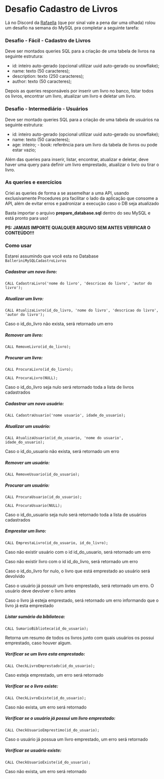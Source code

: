 # Desafio Cadastro de Livros

Lá no Discord da [Rafaella](https://github.com/rafaballerini) (que por sinal vale a pena dar uma olhada) rolou um desafio na semana do MySQL pra completar a seguinte tarefa:

### Desafio - Fácil  - Cadastro de Livros 

Deve ser montados queries SQL para a criação de uma tabela de livros na seguinte estrutura:

- id: inteiro auto-gerado (opcional utilizar uuid auto-gerado ou snowflake); 
- name: texto (50 caracteres); 
- description: texto (250 caracteres); 
- author: texto (50 caracteres); 

Depois as queries responsáveis por inserir um livro no banco, listar todos os livros, encontrar um livro, atualizar um livro e deletar um livro. 

### Desafio - Intermediário - Usuários

Deve ser montado queries SQL para a criação de uma tabela de usuários na seguinte estrutura: 

* id: inteiro auto-gerado (opcional utilizar uuid auto-gerado ou snowflake); 
* name: texto (50 caracteres); 
* age: inteiro; - book: referência para um livro da tabela de livros ou pode estar vazio; 

Além das queries para inserir, listar, encontrar, atualizar e deletar, deve haver uma query para definir um livro emprestado, atualizar o livro ou tirar o livro.



### As queries e exercícios

Criei as queries de forma a se assemelhar a uma API, usando exclusivamente Procedures pra facilitar o lado da aplicação que consome a API, além de evitar erros e padronizar a execução caso o DB seja atualizado

Basta importar o arquivo **prepare_database.sql** dentro do seu MySQL e está pronto para uso!

**PS: JAMAIS IMPORTE QUALQUER ARQUIVO SEM ANTES VERIFICAR O CONTEÚDO!!!**

### Como usar

Estarei assumindo que você esta no Database ```BalleriniMySQLCadastroLivros```

##### Cadastrar um novo livro:

`CALL CadastraLivro('nome do livro', 'descricao do livro', 'autor do livro');`

##### Atualizar um livro:

`CALL AtualizaLivro(id_do_livro, 'nome do livro', 'descricao do livro', 'autor do livro');`

Caso o id_do_livro não exista, será retornado um erro

##### Remover um livro:

`CALL RemoveLivro(id_do_livro);`

##### Procurar um livro:

`CALL ProcuraLivro(id_do_livro);`

`CALL ProcuraLivro(NULL);`

Caso o id_do_livro seja nulo será retornado toda a lista de livros cadastrados

##### Cadastrar um novo usuário:

`CALL CadastraUsuario('nome usuario', idade_do_usuario);`

##### Atualizar um usuário:

`CALL AtualizaUsuario(id_do_usuario, 'nome do usuario', idade_do_usuario);`

Caso o id_do_usuario não exista, será retornado um erro

##### Remover um usuário:

`CALL RemoveUsuario(id_do_usuario);`

##### Procurar um usuário:

`CALL ProcuraUsuario(id_do_usuario);`

`CALL ProcuraUsuario(NULL);`

Caso o id_do_usuario seja nulo será retornado toda a lista de usuários cadastrados

##### Emprestar um livro:

`CALL EmprestaLivro(id_do_usuario, id_do_livro);`

Caso não existir usuário com o id id_do_usuario, será retornado um erro

Caso não existir livro com o id id_do_livro, será retornado um erro

Caso o id_do_livro for nulo, o livro que está emprestado ao usuário será devolvido

Caso o usuário já possuir um livro emprestado, será retornado um erro. O usuário deve devolver o livro antes

Caso o livro já esteja emprestado, será retornado um erro informando que o livro já esta emprestado

##### Listar sumário da biblioteca:

`CALL SumarioBiblioteca(id_do_usuario);`

Retorna um resumo de todos os livros junto com quais usuários os possui emprestado, caso houver algum.

##### Verificar se um livro esta emprestado:

`CALL CheckLivroEmprestado(id_do_usuario);`

Caso esteja emprestado, um erro será retornado

##### Verificar se o livro existe:

`CALL CheckLivroExiste(id_do_usuario);`

Caso não exista, um erro será retornado

##### Verificar se o usuário já possui um livro emprestado:

`CALL CheckUsuarioEmprestimo(id_do_usuario);`

Caso o usuário já possua um livro emprestado, um erro será retornado

##### Verificar se usuário existe:

`CALL CheckUsuarioExiste(id_do_usuario);`

Caso não exista, um erro será retornado



